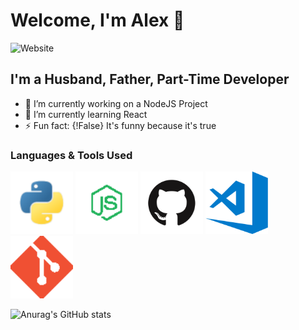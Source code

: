 # Welcome, I'm Alex 👋

![Website](https://img.shields.io/website?down_color=Red&down_message=Offline&label=My%20Github&style=for-the-badge&up_color=Green&up_message=Online&url=https%3A%2F%2Fgithub.com%2FA-Finan%2FA-Finan)

## I'm a Husband, Father, Part-Time Developer

- 🔭 I’m currently working on a NodeJS Project
- 🌱 I’m currently learning React
- ⚡ Fun fact: {!False} It's funny because it's true


### Languages & Tools Used

<p float="left">
  <img src="https://github.com/A-Finan/A-Finan/blob/main/Github%20Images/Python.png" width="100" /> 
  <img src="https://github.com/A-Finan/A-Finan/blob/main/Github%20Images/NodeJS.png" width="100" /> 
  <img src="https://github.com/A-Finan/A-Finan/blob/main/Github%20Images/github1.png" width="100" />
  <img src="https://github.com/A-Finan/A-Finan/blob/main/Github%20Images/VSCode.png" width="100" />
  <img src="https://github.com/A-Finan/A-Finan/blob/main/Github%20Images/Git.png" width="100" />
</p>

![Anurag's GitHub stats](https://github-readme-stats.vercel.app/api?username=A-Finan&count_private=true&show_icons=true&hide_border=true&theme=dracula)


